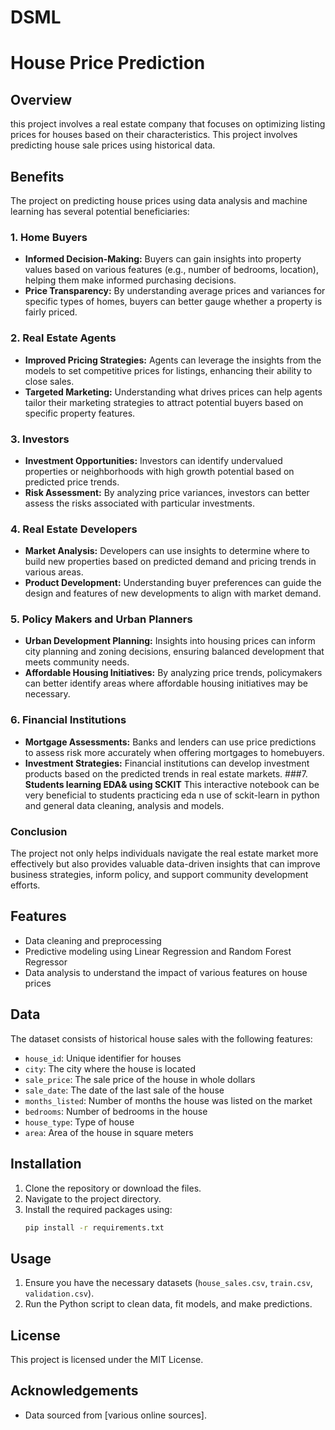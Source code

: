 # DSML

# House Price Prediction

## Overview
this project involves a real estate company that focuses on optimizing listing prices for houses based on their characteristics. This project involves predicting house sale prices using historical data.

## Benefits
The project on predicting house prices using data analysis and machine learning has several potential beneficiaries:

### 1. **Home Buyers**
   - **Informed Decision-Making:** Buyers can gain insights into property values based on various features (e.g., number of bedrooms, location), helping them make informed purchasing decisions.
   - **Price Transparency:** By understanding average prices and variances for specific types of homes, buyers can better gauge whether a property is fairly priced.

### 2. **Real Estate Agents**
   - **Improved Pricing Strategies:** Agents can leverage the insights from the models to set competitive prices for listings, enhancing their ability to close sales.
   - **Targeted Marketing:** Understanding what drives prices can help agents tailor their marketing strategies to attract potential buyers based on specific property features.

### 3. **Investors**
   - **Investment Opportunities:** Investors can identify undervalued properties or neighborhoods with high growth potential based on predicted price trends.
   - **Risk Assessment:** By analyzing price variances, investors can better assess the risks associated with particular investments.

### 4. **Real Estate Developers**
   - **Market Analysis:** Developers can use insights to determine where to build new properties based on predicted demand and pricing trends in various areas.
   - **Product Development:** Understanding buyer preferences can guide the design and features of new developments to align with market demand.

### 5. **Policy Makers and Urban Planners**
   - **Urban Development Planning:** Insights into housing prices can inform city planning and zoning decisions, ensuring balanced development that meets community needs.
   - **Affordable Housing Initiatives:** By analyzing price trends, policymakers can better identify areas where affordable housing initiatives may be necessary.

### 6. **Financial Institutions**
   - **Mortgage Assessments:** Banks and lenders can use price predictions to assess risk more accurately when offering mortgages to homebuyers.
   - **Investment Strategies:** Financial institutions can develop investment products based on the predicted trends in real estate markets.
###7. **Students learning EDA& using SCKIT**
        This interactive notebook can be very beneficial to students practicing eda n use of sckit-learn in python and general data cleaning, analysis and models.

### Conclusion
The project not only helps individuals navigate the real estate market more effectively but also provides valuable data-driven insights that can improve business strategies, inform policy, and support community development efforts.

## Features
- Data cleaning and preprocessing
- Predictive modeling using Linear Regression and Random Forest Regressor
- Data analysis to understand the impact of various features on house prices

## Data
The dataset consists of historical house sales with the following features:
- `house_id`: Unique identifier for houses
- `city`: The city where the house is located
- `sale_price`: The sale price of the house in whole dollars
- `sale_date`: The date of the last sale of the house
- `months_listed`: Number of months the house was listed on the market
- `bedrooms`: Number of bedrooms in the house
- `house_type`: Type of house 
- `area`: Area of the house in square meters

## Installation
1. Clone the repository or download the files.
2. Navigate to the project directory.
3. Install the required packages using:
   ```bash
   pip install -r requirements.txt
   ```

## Usage
1. Ensure you have the necessary datasets (`house_sales.csv`, `train.csv`, `validation.csv`).
2. Run the Python script to clean data, fit models, and make predictions.

## License
This project is licensed under the MIT License.

## Acknowledgements
- Data sourced from [various online sources].
